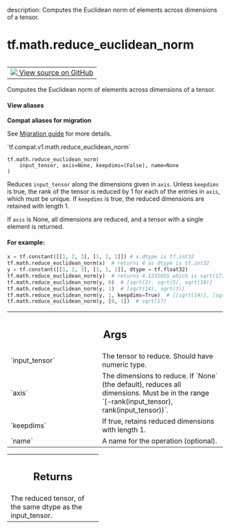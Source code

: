 description: Computes the Euclidean norm of elements across dimensions of a tensor.

<div itemscope itemtype="http://developers.google.com/ReferenceObject">
<meta itemprop="name" content="tf.math.reduce_euclidean_norm" />
<meta itemprop="path" content="Stable" />
</div>

# tf.math.reduce_euclidean_norm

<!-- Insert buttons and diff -->

<table class="tfo-notebook-buttons tfo-api nocontent" align="left">
<td>
  <a target="_blank" href="https://github.com/tensorflow/tensorflow/blob/r2.4/tensorflow/python/ops/math_ops.py#L2058-L2099">
    <img src="https://www.tensorflow.org/images/GitHub-Mark-32px.png" />
    View source on GitHub
  </a>
</td>
</table>



Computes the Euclidean norm of elements across dimensions of a tensor.

<section class="expandable">
  <h4 class="showalways">View aliases</h4>
  <p>
<b>Compat aliases for migration</b>
<p>See
<a href="https://www.tensorflow.org/guide/migrate">Migration guide</a> for
more details.</p>
<p>`tf.compat.v1.math.reduce_euclidean_norm`</p>
</p>
</section>

<pre class="devsite-click-to-copy prettyprint lang-py tfo-signature-link">
<code>tf.math.reduce_euclidean_norm(
    input_tensor, axis=None, keepdims=(False), name=None
)
</code></pre>



<!-- Placeholder for "Used in" -->

Reduces `input_tensor` along the dimensions given in `axis`.
Unless `keepdims` is true, the rank of the tensor is reduced by 1 for each
of the entries in `axis`, which must be unique. If `keepdims` is true, the
reduced dimensions are retained with length 1.

If `axis` is None, all dimensions are reduced, and a
tensor with a single element is returned.

#### For example:



```python
x = tf.constant([[1, 2, 3], [1, 1, 1]]) # x.dtype is tf.int32
tf.math.reduce_euclidean_norm(x)  # returns 4 as dtype is tf.int32
y = tf.constant([[1, 2, 3], [1, 1, 1]], dtype = tf.float32)
tf.math.reduce_euclidean_norm(y)  # returns 4.1231055 which is sqrt(17)
tf.math.reduce_euclidean_norm(y, 0)  # [sqrt(2), sqrt(5), sqrt(10)]
tf.math.reduce_euclidean_norm(y, 1)  # [sqrt(14), sqrt(3)]
tf.math.reduce_euclidean_norm(y, 1, keepdims=True)  # [[sqrt(14)], [sqrt(3)]]
tf.math.reduce_euclidean_norm(y, [0, 1])  # sqrt(17)
```

<!-- Tabular view -->
 <table class="responsive fixed orange">
<colgroup><col width="214px"><col></colgroup>
<tr><th colspan="2"><h2 class="add-link">Args</h2></th></tr>

<tr>
<td>
`input_tensor`
</td>
<td>
The tensor to reduce. Should have numeric type.
</td>
</tr><tr>
<td>
`axis`
</td>
<td>
The dimensions to reduce. If `None` (the default), reduces all
dimensions. Must be in the range `[-rank(input_tensor),
rank(input_tensor))`.
</td>
</tr><tr>
<td>
`keepdims`
</td>
<td>
If true, retains reduced dimensions with length 1.
</td>
</tr><tr>
<td>
`name`
</td>
<td>
A name for the operation (optional).
</td>
</tr>
</table>



<!-- Tabular view -->
 <table class="responsive fixed orange">
<colgroup><col width="214px"><col></colgroup>
<tr><th colspan="2"><h2 class="add-link">Returns</h2></th></tr>
<tr class="alt">
<td colspan="2">
The reduced tensor, of the same dtype as the input_tensor.
</td>
</tr>

</table>

